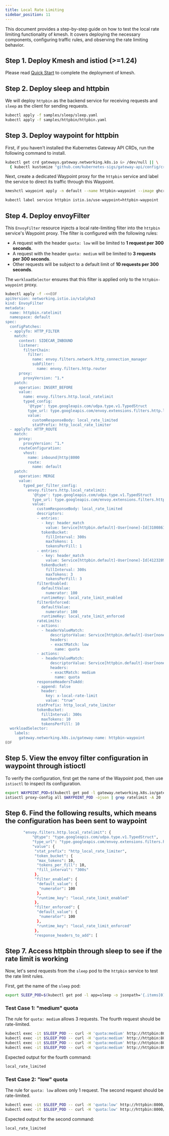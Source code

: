 ```yaml
--- 
title: Local Rate Limiting
sidebar_position: 11
---
```


This document provides a step-by-step guide on how to test the local rate limiting functionality of kmesh. It covers deploying the necessary components, configuring traffic rules, and observing the rate limiting behavior.

## Step 1. Deploy Kmesh and istiod (>=1.24)

Please read [Quick Start](https://kmesh.net/docs/setup/quick-start) to complete the deployment of kmesh.

## Step 2. Deploy sleep and httpbin

We will deploy `httpbin` as the backend service for receiving requests and `sleep` as the client for sending requests.

``` sh
kubectl apply -f samples/sleep/sleep.yaml
kubectl apply -f samples/httpbin/httpbin.yaml
```

## Step 3. Deploy waypoint for httpbin

First, if you haven't installed the Kubernetes Gateway API CRDs, run the following command to install.

``` sh
kubectl get crd gateways.gateway.networking.k8s.io &> /dev/null || \
  { kubectl kustomize "github.com/kubernetes-sigs/gateway-api/config/crd/experimental?ref=444631bfe06f3bcca5d0eadf1857eac1d369421d" | kubectl apply -f -; }
```

Next, create a dedicated Waypoint proxy for the `httpbin` service and label the service to direct its traffic through this Waypoint.

```sh
kmeshctl waypoint apply -n default --name httpbin-waypoint --image ghcr.io/kmesh-net/waypoint:latest

kubectl label service httpbin istio.io/use-waypoint=httpbin-waypoint
```

## Step 4. Deploy envoyFilter

This `EnvoyFilter` resource injects a local rate-limiting filter into the `httpbin` service's Waypoint proxy. The filter is configured with the following rules:

- A request with the header `quota: low` will be limited to **1 request per 300 seconds**.
- A request with the header `quota: medium` will be limited to **3 requests per 300 seconds**.
- Other requests will be subject to a default limit of **10 requests per 300 seconds**.

The `workloadSelector` ensures that this filter is applied only to the `httpbin-waypoint` proxy.

```sh
kubectl apply -f -<<EOF
apiVersion: networking.istio.io/v1alpha3
kind: EnvoyFilter
metadata:
  name: httpbin.ratelimit
  namespace: default
spec:
  configPatches:
  - applyTo: HTTP_FILTER
    match:
      context: SIDECAR_INBOUND
      listener:
        filterChain:
          filter:
            name: envoy.filters.network.http_connection_manager
            subFilter:
              name: envoy.filters.http.router
      proxy:
        proxyVersion: ^1.*
    patch:
      operation: INSERT_BEFORE
      value:
        name: envoy.filters.http.local_ratelimit
        typed_config:
          '@type': type.googleapis.com/udpa.type.v1.TypedStruct
          type_url: type.googleapis.com/envoy.extensions.filters.http.local_ratelimit.v3.LocalRateLimit
          value:
            customResponseBody: local_rate_limited
            statPrefix: http_local_rate_limiter
  - applyTo: HTTP_ROUTE
    match:
      proxy:
        proxyVersion: ^1.*
      routeConfiguration:
        vhost:
          name: inbound|http|8000
          route:
            name: default
    patch:
      operation: MERGE
      value:
        typed_per_filter_config:
          envoy.filters.http.local_ratelimit:
            '@type': type.googleapis.com/udpa.type.v1.TypedStruct
            type_url: type.googleapis.com/envoy.extensions.filters.http.local_ratelimit.v3.LocalRateLimit
            value:
              customResponseBody: local_rate_limited
              descriptors:
              - entries:
                - key: header_match
                  value: Service[httpbin.default]-User[none]-Id[3100861967]
                tokenBucket:
                  fillInterval: 300s
                  maxTokens: 1
                  tokensPerFill: 1
              - entries:
                - key: header_match
                  value: Service[httpbin.default]-User[none]-Id[4123289408]
                tokenBucket:
                  fillInterval: 300s
                  maxTokens: 3
                  tokensPerFill: 3
              filterEnabled:
                defaultValue:
                  numerator: 100
                runtimeKey: local_rate_limit_enabled
              filterEnforced:
                defaultValue:
                  numerator: 100
                runtimeKey: local_rate_limit_enforced
              rateLimits:
              - actions:
                - headerValueMatch:
                    descriptorValue: Service[httpbin.default]-User[none]-Id[3100861967]
                    headers:
                    - exactMatch: low
                      name: quota
              - actions:
                - headerValueMatch:
                    descriptorValue: Service[httpbin.default]-User[none]-Id[4123289408]
                    headers:
                    - exactMatch: medium
                      name: quota
              responseHeadersToAdd:
              - append: false
                header:
                  key: x-local-rate-limit
                  value: "true"
              statPrefix: http_local_rate_limiter
              tokenBucket:
                fillInterval: 300s
                maxTokens: 10
                tokensPerFill: 10
  workloadSelector:
    labels:
      gateway.networking.k8s.io/gateway-name: httpbin-waypoint
EOF
```

## Step 5. View the envoy filter configuration in waypoint through istioctl

To verify the configuration, first get the name of the Waypoint pod, then use `istioctl` to inspect its configuration.

```sh
export WAYPOINT_POD=$(kubectl get pod -l gateway.networking.k8s.io/gateway-name=httpbin-waypoint -o jsonpath='{.items[0].metadata.name}')
istioctl proxy-config all $WAYPOINT_POD -ojson | grep ratelimit -A 20
```

## Step 6. Find the following results, which means the configuration has been sent to waypoint

```sh
        "envoy.filters.http.local_ratelimit": {
            "@type": "type.googleapis.com/udpa.type.v1.TypedStruct",
            "type_url": "type.googleapis.com/envoy.extensions.filters.http.local_ratelimit.v3.LocalRateLimit",
            "value": {
             "stat_prefix": "http_local_rate_limiter",
             "token_bucket": {
              "max_tokens": 10,
              "tokens_per_fill": 10,
              "fill_interval": "300s"
             },
             "filter_enabled": {
              "default_value": {
               "numerator": 100
              },
              "runtime_key": "local_rate_limit_enabled"
             },
             "filter_enforced": {
              "default_value": {
               "numerator": 100
              },
              "runtime_key": "local_rate_limit_enforced"
             },
             "response_headers_to_add": [
```

## Step 7. Access httpbin through sleep to see if the rate limit is working

Now, let's send requests from the `sleep` pod to the `httpbin` service to test the rate limit rules.

First, get the name of the `sleep` pod:

```sh
export SLEEP_POD=$(kubectl get pod -l app=sleep -o jsonpath='{.items[0].metadata.name}')
```

### Test Case 1: "medium" quota

The rule for `quota: medium` allows 3 requests. The fourth request should be rate-limited.

```sh
kubectl exec -it $SLEEP_POD -- curl -H 'quota:medium' http://httpbin:8000/headers
kubectl exec -it $SLEEP_POD -- curl -H 'quota:medium' http://httpbin:8000/headers
kubectl exec -it $SLEEP_POD -- curl -H 'quota:medium' http://httpbin:8000/headers
kubectl exec -it $SLEEP_POD -- curl -H 'quota:medium' http://httpbin:8000/headers
```

Expected output for the fourth command:

``` sh
local_rate_limited
```

### Test Case 2: "low" quota

The rule for `quota: low` allows only 1 request. The second request should be rate-limited.

```sh
kubectl exec -it $SLEEP_POD -- curl -H 'quota:low' http://httpbin:8000/headers
kubectl exec -it $SLEEP_POD -- curl -H 'quota:low' http://httpbin:8000/headers
```

Expected output for the second command:

``` sh
local_rate_limited
```
